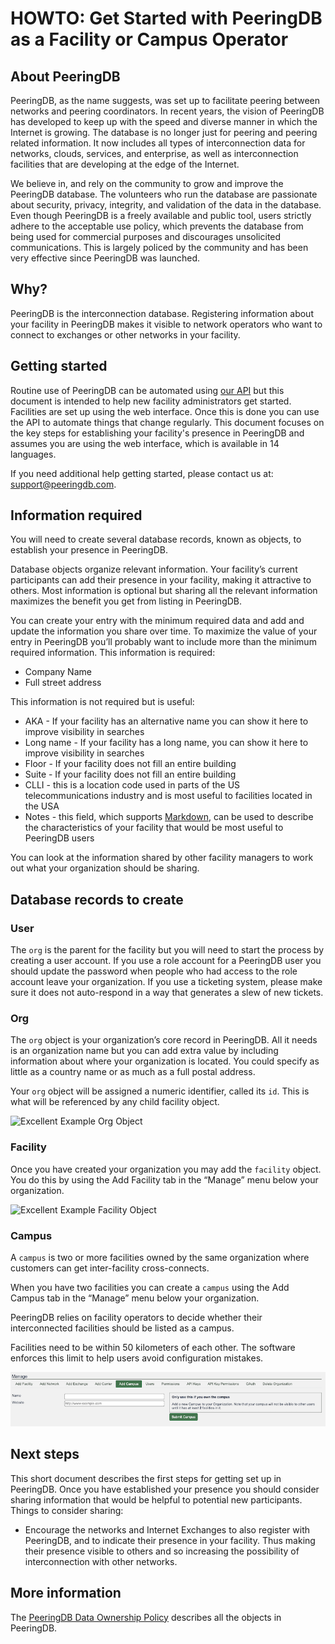 # HOWTO: Get Started with PeeringDB as a Facility or Campus Operator 

## About PeeringDB
PeeringDB, as the name suggests, was set up to facilitate peering between networks and peering coordinators. In recent years, the vision of PeeringDB has developed to keep up with the speed and diverse manner in which the Internet is growing. The database is no longer just for peering and peering related information. It now includes all types of interconnection data for networks, clouds, services, and enterprise, as well as interconnection facilities that are developing at the edge of the Internet.

We believe in, and rely on the community to grow and improve the PeeringDB database. The volunteers who run the database are passionate about security, privacy, integrity, and validation of the data in the database. Even though PeeringDB is a freely available and public tool, users strictly adhere to the acceptable use policy, which prevents the database from being used for commercial purposes and discourages unsolicited communications. This is largely policed by the community and has been very effective since PeeringDB was launched.

## Why?
PeeringDB is the interconnection database. Registering information about your facility in PeeringDB makes it visible to network operators who want to connect to exchanges or other networks in your facility. 

## Getting started
Routine use of PeeringDB can be automated using [our API](https://www.peeringdb.com/apidocs) but this document is intended to help new facility administrators get started. Facilities are set up using the web interface. Once this is done you can use the API to automate things that change regularly. This document focuses on the key steps for establishing your facility's presence in PeeringDB and assumes you are using the web interface, which is available in 14 languages.

If you need additional help getting started, please contact us at: [support@peeringdb.com](mailto:support@peeringdb.com).

## Information required
You will need to create several database records, known as objects, to establish your presence in PeeringDB. 

Database objects organize relevant information. Your facility’s current participants can add their presence in your facility, making it attractive to others. Most information is optional but sharing all the relevant information maximizes the benefit you get from listing in PeeringDB. 

You can create your entry with the minimum required data and add and update the information you share over time. To maximize the value of your entry in PeeringDB you’ll probably want to include more than the minimum required information. This information is required:

* Company Name
* Full street address

This information is not required but is useful:

* AKA - If your facility has an alternative name you can show it here to improve visibility in searches
* Long name - If your facility has a long name, you can show it here to improve visibility in searches
* Floor - If your facility does not fill an entire building
* Suite - If your facility does not fill an entire building
* CLLI - this is a location code used in parts of the US telecommunications industry and is most useful to facilities located in the USA
* Notes - this field, which supports [Markdown](https://daringfireball.net/projects/markdown/), can be used to describe the characteristics of your facility that would be most useful to PeeringDB users

You can look at the information shared by other facility managers to work out what your organization should be sharing.

## Database records to create
### User
The `org` is the parent for the facility but you will need to start the process by creating a user account. If you use a role account for a PeeringDB user you should update the password when people who had access to the role account leave your organization. If you use a ticketing system, please make sure it does not auto-respond in a way that generates a slew of new tickets.

### Org
The `org` object is your organization’s core record in PeeringDB. All it needs is an organization name but you can add extra value by including information about where your organization is located. You could specify as little as a country name or as much as a full postal address.

Your `org` object will be assigned a numeric identifier, called its `id`. This is what will be referenced by any child facility object.

![Excellent Example Org Object](images/excellent-example-org.png)

### Facility
Once you have created your organization you may add the `facility` object. You do this by using the Add Facility tab in the “Manage” menu below your organization.

![Excellent Example Facility Object](images/excellent-example-fac.png)

### Campus
A `campus` is two or more facilities owned by the same organization where customers can get inter-facility cross-connects.

When you have two facilities you can create a `campus` using the Add Campus tab in the “Manage” menu below your organization.

PeeringDB relies on facility operators to decide whether their interconnected facilities should be listed as a campus. 

Facilities need to be within 50 kilometers of each other. The software enforces this limit to help users avoid configuration mistakes. 

![Add Campus](images/add_campus.png)

## Next steps
This short document describes the first steps for getting set up in PeeringDB. Once you have established your presence you should consider sharing information that would be helpful to potential new participants. Things to consider sharing:

* Encourage the networks and Internet Exchanges to also register with PeeringDB, and to indicate their presence in your facility. Thus making their presence visible to others and so increasing the possibility of interconnection with other networks. 

## More information
The [PeeringDB Data Ownership Policy](https://docs.peeringdb.com/gov/misc/2020-04-06_PeeringDB_Data_Ownership_Policy_Document_v1.0.pdf) describes all the objects in PeeringDB.
